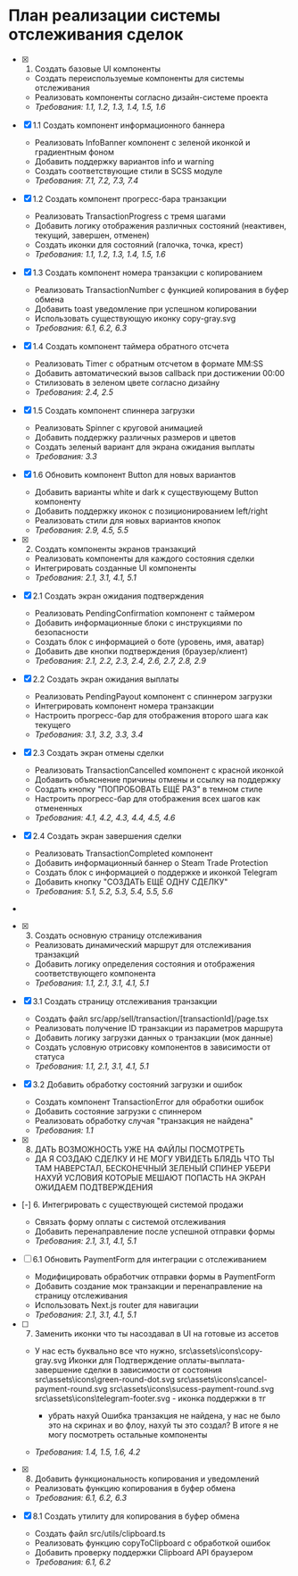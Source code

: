 # План реализации системы отслеживания сделок

- [x] 1. Создать базовые UI компоненты

  - Создать переиспользуемые компоненты для системы отслеживания
  - Реализовать компоненты согласно дизайн-системе проекта
  - _Требования: 1.1, 1.2, 1.3, 1.4, 1.5, 1.6_

- [x] 1.1 Создать компонент информационного баннера

  - Реализовать InfoBanner компонент с зеленой иконкой и градиентным фоном
  - Добавить поддержку вариантов info и warning
  - Создать соответствующие стили в SCSS модуле
  - _Требования: 7.1, 7.2, 7.3, 7.4_

- [x] 1.2 Создать компонент прогресс-бара транзакции

  - Реализовать TransactionProgress с тремя шагами
  - Добавить логику отображения различных состояний (неактивен, текущий, завершен, отменен)
  - Создать иконки для состояний (галочка, точка, крест)
  - _Требования: 1.1, 1.2, 1.3, 1.4, 1.5, 1.6_

- [x] 1.3 Создать компонент номера транзакции с копированием

  - Реализовать TransactionNumber с функцией копирования в буфер обмена
  - Добавить toast уведомление при успешном копировании
  - Использовать существующую иконку copy-gray.svg
  - _Требования: 6.1, 6.2, 6.3_

- [x] 1.4 Создать компонент таймера обратного отсчета

  - Реализовать Timer с обратным отсчетом в формате MM:SS
  - Добавить автоматический вызов callback при достижении 00:00
  - Стилизовать в зеленом цвете согласно дизайну
  - _Требования: 2.4, 2.5_

- [x] 1.5 Создать компонент спиннера загрузки

  - Реализовать Spinner с круговой анимацией
  - Добавить поддержку различных размеров и цветов
  - Создать зеленый вариант для экрана ожидания выплаты
  - _Требования: 3.3_

- [x] 1.6 Обновить компонент Button для новых вариантов

  - Добавить варианты white и dark к существующему Button компоненту
  - Добавить поддержку иконок с позиционированием left/right
  - Реализовать стили для новых вариантов кнопок
  - _Требования: 2.9, 4.5, 5.5_

- [x] 2. Создать компоненты экранов транзакций

  - Реализовать компоненты для каждого состояния сделки
  - Интегрировать созданные UI компоненты
  - _Требования: 2.1, 3.1, 4.1, 5.1_

- [x] 2.1 Создать экран ожидания подтверждения

  - Реализовать PendingConfirmation компонент с таймером
  - Добавить информационные блоки с инструкциями по безопасности
  - Создать блок с информацией о боте (уровень, имя, аватар)
  - Добавить две кнопки подтверждения (браузер/клиент)
  - _Требования: 2.1, 2.2, 2.3, 2.4, 2.6, 2.7, 2.8, 2.9_

- [x] 2.2 Создать экран ожидания выплаты

  - Реализовать PendingPayout компонент с спиннером загрузки
  - Интегрировать компонент номера транзакции
  - Настроить прогресс-бар для отображения второго шага как текущего
  - _Требования: 3.1, 3.2, 3.3, 3.4_

- [x] 2.3 Создать экран отмены сделки

  - Реализовать TransactionCancelled компонент с красной иконкой
  - Добавить объяснение причины отмены и ссылку на поддержку
  - Создать кнопку "ПОПРОБОВАТЬ ЕЩЁ РАЗ" в темном стиле
  - Настроить прогресс-бар для отображения всех шагов как отмененных
  - _Требования: 4.1, 4.2, 4.3, 4.4, 4.5, 4.6_

- [x] 2.4 Создать экран завершения сделки

  - Реализовать TransactionCompleted компонент
  - Добавить информационный баннер о Steam Trade Protection
  - Создать блок с информацией о поддержке и иконкой Telegram
  - Добавить кнопку "СОЗДАТЬ ЕЩЁ ОДНУ СДЕЛКУ"
  - _Требования: 5.1, 5.2, 5.3, 5.4, 5.5, 5.6_

-

- [x] 3. Создать основную страницу отслеживания

  - Реализовать динамический маршрут для отслеживания транзакций
  - Добавить логику определения состояния и отображения соответствующего компонента
  - _Требования: 1.1, 2.1, 3.1, 4.1, 5.1_

- [x] 3.1 Создать страницу отслеживания транзакции

  - Создать файл src/app/sell/transaction/[transactionId]/page.tsx
  - Реализовать получение ID транзакции из параметров маршрута
  - Добавить логику загрузки данных о транзакции (мок данные)
  - Создать условную отрисовку компонентов в зависимости от статуса
  - _Требования: 1.1, 2.1, 3.1, 4.1, 5.1_

- [x] 3.2 Добавить обработку состояний загрузки и ошибок

  - Создать компонент TransactionError для обработки ошибок
  - Добавить состояние загрузки с спиннером
  - Реализовать обработку случая "транзакция не найдена"
  - _Требования: 1.1_

- [x] 8. ДАТЬ ВОЗМОЖНОСТЬ УЖЕ НА ФАЙЛЫ ПОСМОТРЕТЬ

  - ДА Я СОЗДАЮ СДЕЛКУ И НЕ МОГУ УВИДЕТЬ БЛЯДЬ ЧТО ТЫ ТАМ НАВЕРСТАЛ, БЕСКОНЕЧНЫЙ ЗЕЛЕНЫЙ СПИНЕР
    УБЕРИ НАХУЙ УСЛОВИЯ КОТОРЫЕ МЕШАЮТ ПОПАСТЬ НА ЭКРАН ОЖИДАЕМ ПОДТВЕРЖДЕНИЯ

- [-] 6. Интегрировать с существующей системой продажи

  - Связать форму оплаты с системой отслеживания
  - Добавить перенаправление после успешной отправки формы
  - _Требования: 2.1, 3.1, 4.1, 5.1_

- [ ] 6.1 Обновить PaymentForm для интеграции с отслеживанием

  - Модифицировать обработчик отправки формы в PaymentForm
  - Добавить создание мок транзакции и перенаправление на страницу отслеживания
  - Использовать Next.js router для навигации
  - _Требования: 2.1, 3.1, 4.1, 5.1_

- [ ] 7. Заменить иконки что ты насоздавал в UI на готовые из ассетов

  - У нас есть буквально все что нужно,
    src\assets\icons\copy-gray.svg
    Иконки для Подтверждение оплаты-выплата-завершение сделки в зависимости от состояния
    src\assets\icons\green-round-dot.svg
    src\assets\icons\cancel-payment-round.svg
    src\assets\icons\sucess-payment-round.svg
    src\assets\icons\telegram-footer.svg - иконка поддержки в тг

    - убрать нахуй Ошибка транзакция не найдена, у нас не было это на скринах и во флоу, нахуй ты это создал? В итоге я не могу посмотреть остальные компоненты

  - _Требования: 1.4, 1.5, 1.6, 4.2_

- [x] 8. Добавить функциональность копирования и уведомлений

  - Реализовать функцию копирования в буфер обмена
  - _Требования: 6.1, 6.2, 6.3_

- [x] 8.1 Создать утилиту для копирования в буфер обмена

  - Создать файл src/utils/clipboard.ts
  - Реализовать функцию copyToClipboard с обработкой ошибок
  - Добавить проверку поддержки Clipboard API браузером
  - _Требования: 6.1, 6.2_
